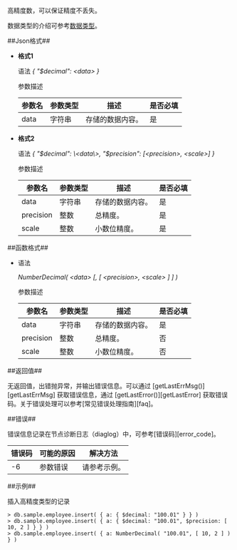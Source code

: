 
高精度数，可以保证精度不丢失。

数据类型的介绍可参考[数据类型](manual/Distributed_Engine/Architecture/Data_Model/data_type.md)。

##Json格式##

* **格式1**
	
  语法 *{ "$decimal": \<data\> }*

  参数描述

  | 参数名    | 参数类型 | 描述                 | 是否必填 |
  | --------- | -------- | -------------------- | -------- |
  | data      | 字符串   | 存储的数据内容。     | 是       |

* **格式2**

  语法 *{ "$decimal": \<data\>, "$precision": [\<precision\>, \<scale\>] }*

  参数描述

  | 参数名    | 参数类型 | 描述                 | 是否必填 |
  | --------- | -------- | -------------------- | -------- |
  | data      | 字符串   | 存储的数据内容。     | 是       |
  | precision | 整数     | 总精度。             | 是       |
  | scale     | 整数     | 小数位精度。         | 是       |
  

##函数格式##

* 语法

  *NumberDecimal( \<data\> [, [ \<precision\>, \<scale\> ] ] )*

  参数描述

  | 参数名    | 参数类型 | 描述             | 是否必填 |
  | --------- | -------- | ---------------- | -------- |
  | data      | 字符串   | 存储的数据内容。 | 是       |
  | precision | 整数     | 总精度。         | 否       |
  | scale     | 整数     | 小数位精度。     | 否       |

##返回值##

无返回值，出错抛异常，并输出错误信息。可以通过 [getLastErrMsg()][getLastErrMsg] 获取错误信息，通过 [getLastError()][getLastError] 获取错误码。关于错误处理可以参考[常见错误处理指南][faq]。

##错误##

错误信息记录在节点诊断日志（diaglog）中，可参考[错误码][error_code]。

| 错误码 | 可能的原因  | 解决方法     |
| ------ | ----------- | ------------ |
| -6     | 参数错误    | 请参考示例。 |

##示例##

插入高精度类型的记录

```lang-javascript
> db.sample.employee.insert( { a: { $decimal: "100.01" } } )
> db.sample.employee.insert( { a: { $decimal: "100.01", $precision: [ 10, 2 ] } } )
> db.sample.employee.insert( { a: NumberDecimal( "100.01", [ 10, 2 ] ) } )
```

[^_^]:
    本文使用的所有链接及引用
[getLastErrMsg]:manual/Manual/Sequoiadb_Command/Global/getLastErrMsg.md
[getLastError]:manual/Manual/Sequoiadb_Command/Global/getLastError.md
[faq]:manual/FAQ/faq_sdb.md
[error_code]:manual/Manual/Sequoiadb_error_code.md